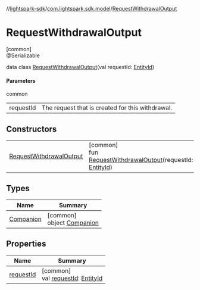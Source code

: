 //[lightspark-sdk](../../../index.md)/[com.lightspark.sdk.model](../index.md)/[RequestWithdrawalOutput](index.md)

# RequestWithdrawalOutput

[common]\
@Serializable

data class [RequestWithdrawalOutput](index.md)(val requestId: [EntityId](../-entity-id/index.md))

#### Parameters

common

| | |
|---|---|
| requestId | The request that is created for this withdrawal. |

## Constructors

| | |
|---|---|
| [RequestWithdrawalOutput](-request-withdrawal-output.md) | [common]<br>fun [RequestWithdrawalOutput](-request-withdrawal-output.md)(requestId: [EntityId](../-entity-id/index.md)) |

## Types

| Name | Summary |
|---|---|
| [Companion](-companion/index.md) | [common]<br>object [Companion](-companion/index.md) |

## Properties

| Name | Summary |
|---|---|
| [requestId](request-id.md) | [common]<br>val [requestId](request-id.md): [EntityId](../-entity-id/index.md) |

